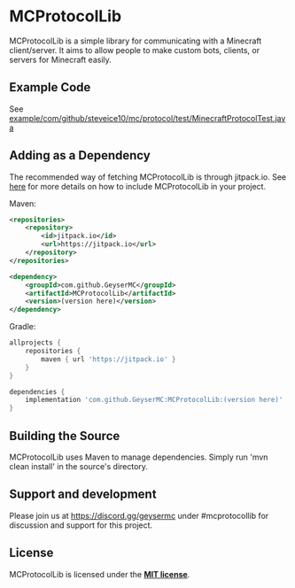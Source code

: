 # MCProtocolLib
MCProtocolLib is a simple library for communicating with a Minecraft client/server. It aims to allow people to make custom bots, clients, or servers for Minecraft easily.

## Example Code
See [example/com/github/steveice10/mc/protocol/test/MinecraftProtocolTest.java](https://github.com/GeyserMC/MCProtocolLib/tree/master/example/com/github/steveice10/mc/protocol/test)

## Adding as a Dependency

The recommended way of fetching MCProtocolLib is through jitpack.io. See [here](https://jitpack.io/#GeyserMC/MCProtocolLib) for more details on how to include MCProtocolLib in your project.

Maven:
```xml
<repositories>
    <repository>
        <id>jitpack.io</id>
        <url>https://jitpack.io</url>
    </repository>
</repositories>

<dependency>
    <groupId>com.github.GeyserMC</groupId>
    <artifactId>MCProtocolLib</artifactId>
    <version>(version here)</version>
</dependency>
```

Gradle:
```groovy
allprojects {
    repositories {
        maven { url 'https://jitpack.io' }
    }
}

dependencies {
    implementation 'com.github.GeyserMC:MCProtocolLib:(version here)'
}
```

## Building the Source
MCProtocolLib uses Maven to manage dependencies. Simply run 'mvn clean install' in the source's directory.

## Support and development

Please join us at https://discord.gg/geysermc under #mcprotocollib for discussion and support for this project.

## License
MCProtocolLib is licensed under the **[MIT license](http://www.opensource.org/licenses/mit-license.html)**.

